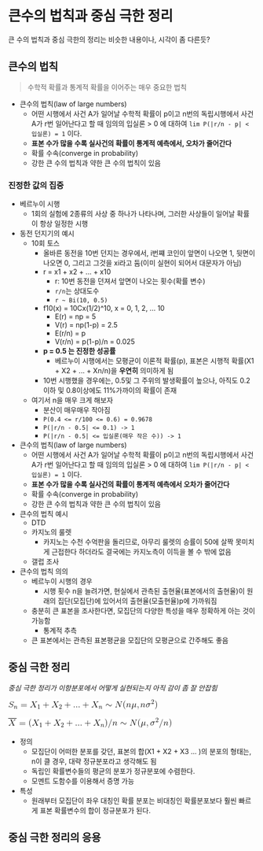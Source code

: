 # 큰수의 법칙과 중심 극한 정리

큰 수의 법칙과 중심 극한의 정리는 비슷한 내용이나, 시각이 좀 다른듯?

## 큰수의 법칙

> 수학적 확률과 통계적 확률을 이어주는 매우 중요한 법칙

- 큰수의 법칙(law of large numbers)
  - 어떤 시행에서 사건 A가 일어날 수학적 확률이 p이고 n번의 독립시행에서 사건 A가 r번 일어난다고 할 때 임의의 입실론 > 0 에 대하여 `lim P(|r/n - p| < 입실론) = 1` 이다.
  - **표본 수가 많을 수록 실사건의 확률이 통계적 예측에서, 오차가 줄어간다**
  - 확률 수속(converge in probability)
  - 강한 큰 수의 법칙과 약한 큰 수의 법칙이 있음

### 진정한 값의 집중

- 베르누이 시행
  - 1회의 실험에 2종류의 사상 중 하나가 나타나며, 그러한 사상들이 일어날 확률이 항상 일정한 시행
- 동전 던지기의 예시
  - 10회 토스
    - 올바른 동전을 10번 던지는 경우에서, i번쨰 코인이 앞면이 나오면 1, 뒷면이 나오면 0, 그리고 그것을 xi라고 둠(이미 실현이 되어서 대문자가 아님)
    - r = x1 + x2 + ... + x10
      - r: 10번 동전을 던져서 앞면이 나오는 횟수(확률 변수)
      - `r/n`는 상대도수
      - `r ~ Bi(10, 0.5)`
    - f10(x) = 10Cx(1/2)^10, x = 0, 1, 2, ... 10
      - E(r) = np = 5
      - V(r) = np(1-p) = 2.5
      - E(r/n) = p
      - V(r/n) = p(1-p)/n = 0.025
    - **p = 0.5 는 진정한 성공률**
      - 베르누이 시행에서는 모평균이 이론적 확률(p), 표본은 시행적 확률(X1 + X2 + ... + Xn/n)을 **우연히** 의미하게 됨
    - 10번 시행했을 경우에는, 0.5및 그 주위의 발생확률이 높으나, 아직도 0.2이하 및 0.8이상에도 11%가까이의 확률이 존재
  - 여기서 n을 매우 크게 해보자
    - 분산이 매우매우 작아짐
    - `P(0.4 <= r/100 <= 0.6) = 0.9678`
    - `P(|r/n - 0.5| <= 0.1) -> 1`
    - `P(|r/n - 0.5| <= 입실론(매우 작은 수)) -> 1`
- 큰수의 법칙(law of large numbers)
  - 어떤 시행에서 사건 A가 일어날 수학적 확률이 p이고 n번의 독립시행에서 사건 A가 r번 일어난다고 할 때 임의의 입실론 > 0 에 대하여 `lim P(|r/n - p| < 입실론) = 1` 이다.
  - **표본 수가 많을 수록 실사건의 확률이 통계적 예측에서 오차가 줄어간다**
  - 확률 수속(converge in probability)
  - 강한 큰 수의 법칙과 약한 큰 수의 법칙이 있음
- 큰수의 법칙 예시
  - DTD
  - 카지노의 룰렛
    - 카지노는 수천 수억판을 돌리므로, 아무리 룰렛의 승률이 50에 살짝 못미치게 근접한다 하더라도 결국에는 카지노측이 이득을 볼 수 밖에 없음
  - 갤럽 조사
- 큰수의 법칙 의의
  - 베르누이 시행의 경우
    - 시행 횟수 n을 늘려가면, 현실에서 관측된 출현율(표본에서의 출현율)이 원래의 집단(모집단)에 있어서의 출현율(모출현율)p에 가까워짐
  - 충분히 큰 표본을 조사한다면, 모집단의 다양한 특성을 매우 정확하게 아는 것이 가능함
    - 통계적 추측
  - 큰 표본에서는 관측된 표본평균을 모집단의 모평균으로 간주해도 좋음

## 중심 극한 정리

*중심 극한 정리가 이항분포에서 어떻게 실현되는지 아직 감이 좀 잘 안잡힘*

![](./images/ch7/LCT1.gif)

![](./images/ch7/LCT2.gif)

- 정의
  - 모집단이 어떠한 분포를 갖던, 표본의 합(X1 + X2 + X3 ... )의 분포의 형태는, n이 클 경우, 대략 정규분포라고 생각해도 됨
  - 독립인 확률변수들의 평균의 분포가 정규분포에 수렴한다.
  - 모멘트 도함수를 이용해서 증명 가능
- 특성
  - 원래부터 모집단이 좌우 대칭인 확률 분포는 비대칭인 확률분포보다 훨씬 빠르게 표본 확률변수의 합이 정규분포가 된다.

## 중심 극한 정리의 응용
